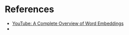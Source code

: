 # References
* [YouTube: A Complete Overview of Word Embeddings](https://www.youtube.com/watch?v=5MaWmXwxFNQ)
* 